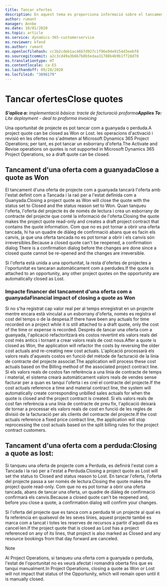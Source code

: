 ```yaml
---
title: Tancar ofertes
description: En aquest tema es proporciona informació sobre el tancament d'una oferta al Project Operations.
author: rumant
manager: Annbe
ms.date: 10/01/2020
ms.topic: article
ms.service: dynamics-365-customerservice
ms.reviewer: kfend
ms.author: rumant
ms.openlocfilehash: cc3b2cdeb1ac46b7d927c1f96e94e9154d3eebf8
ms.sourcegitcommit: a2c3cd49a3b667b8b5edaa31788b4b9b1f728d78
ms.translationtype: HT
ms.contentlocale: ca-ES
ms.lasthandoff: 09/28/2020
ms.locfileid: "3896179"
---
```

# <a name="close-quotes"></a><span data-ttu-id="2919d-103">Tancar ofertes</span><span class="sxs-lookup"><span data-stu-id="2919d-103">Close quotes</span></span> 

<span data-ttu-id="2919d-104">_**S'aplica a:** implementació bàsica: tracte de facturació proforma_</span><span class="sxs-lookup"><span data-stu-id="2919d-104">_**Applies To:** Lite deployment - deal to proforma invoicing_</span></span>

<span data-ttu-id="2919d-105">Una oportunitat de projecte es pot tancar com a guanyada o perduda.</span><span class="sxs-lookup"><span data-stu-id="2919d-105">A project quote can be closed as Won or Lost.</span></span> <span data-ttu-id="2919d-106">les operacions d'activació i revisió en les ofertes no s'admeten al Microsoft Dynamics 365 Project Operations; per tant, es pot tancar un esborrany d'oferta.</span><span class="sxs-lookup"><span data-stu-id="2919d-106">The Activate and Revise operations on quotes is not supported in Microsoft Dynamics 365 Project Operations, so a draft quote can be closed.</span></span>

## <a name="close-a-quote-as-won"></a><span data-ttu-id="2919d-107">Tancament d'una oferta com a guanyada</span><span class="sxs-lookup"><span data-stu-id="2919d-107">Close a quote as Won</span></span>

<span data-ttu-id="2919d-108">El tancament d'una oferta de projecte com a guanyada tancarà l'oferta amb l'estat definit com a Tancada i la raó per a l'estat definida com a Guanyada.</span><span class="sxs-lookup"><span data-stu-id="2919d-108">Closing a project quote as Won will close the quote with the status set to Closed and the status reason set to Won.</span></span> <span data-ttu-id="2919d-109">Quan tanqueu l'oferta, l'oferta del projecte és de només de lectura i crea un esborrany de contracte del projecte que conté la informació de l'oferta.</span><span class="sxs-lookup"><span data-stu-id="2919d-109">Closing the quote makes the project quote read-only and creates a draft project contract that contains the quote information.</span></span> <span data-ttu-id="2919d-110">Com que no es pot tornar a obrir una oferta tancada, hi ha un quadre de diàleg de confirmació abans que es facin els canvis, ja que una oferta tancada no es pot tornar a obrir i els canvis són irreversibles.</span><span class="sxs-lookup"><span data-stu-id="2919d-110">Because a closed quote can't be reopened, a confirmation dialog There is a confirmation dialog before the changes are done since a closed quote cannot be re-opened and the changes are irreversible.</span></span>

<span data-ttu-id="2919d-111">Si l'oferta està unida a una oportunitat, la resta d'ofertes de projectes a l'oportunitat es tancaran automàticament com a perdudes.</span><span class="sxs-lookup"><span data-stu-id="2919d-111">If the quote is attached to an opportunity, any other project quotes on the opportunity are automatically closed as Lost.</span></span>

### <a name="financial-impact-of-closing-a-quote-as-won"></a><span data-ttu-id="2919d-112">Impacte financer del tancament d'una oferta com a guanyada</span><span class="sxs-lookup"><span data-stu-id="2919d-112">Financial impact of closing a quote as Won</span></span>

<span data-ttu-id="2919d-113">Si no s'ha registrat cap valor real per al temps enregistrat en un projecte mentre encara està vinculat a un esborrany d'oferta, només es registra el cost del temps o de la despesa.</span><span class="sxs-lookup"><span data-stu-id="2919d-113">If there have been any actuals for time recorded on a project while it is still attached to a draft quote, only the cost of the time or expense is recorded.</span></span> <span data-ttu-id="2919d-114">Després de tancar una oferta com a guanyada, l'aplicació refactoritzarà els costos revertint els valors reals del cost més antics i tornant a crear valors reals de cost nous.</span><span class="sxs-lookup"><span data-stu-id="2919d-114">After a quote is closed as Won, the application will refactor the costs by reversing the older cost actuals and re-creating new cost actuals.</span></span> <span data-ttu-id="2919d-115">L'aplicació processarà els valors reals d'aquests costos en funció del mètode de facturació de la línia de contracte del projecte associat.</span><span class="sxs-lookup"><span data-stu-id="2919d-115">The application will process these cost actuals based on the Billing method of the associated project contract line.</span></span> <span data-ttu-id="2919d-116">Si els valors reals de costos fan referència a una línia de contracte de temps i material, el sistema crearà automàticament valors reals de vendes sense facturar per a quan es tanqui l'oferta i es creï el contracte del projecte.</span><span class="sxs-lookup"><span data-stu-id="2919d-116">If the cost actuals reference a time and material contract line, the system will automatically create corresponding unbilled sales actuals for when the quote is closed and the project contract is created.</span></span> <span data-ttu-id="2919d-117">Si els valors reals de cost fan referència a una línia de contracte de preu fix, l'aplicació deixarà de tornar a processar els valors reals de cost en funció de les regles de divisió de la facturació per als clients del contracte del projecte.</span><span class="sxs-lookup"><span data-stu-id="2919d-117">If the cost actuals reference a fixed price contract line, the application will stop reprocessing the cost actuals based on the split billing rules for the project contract customers.</span></span>

## <a name="closing-a-quote-as-lost"></a><span data-ttu-id="2919d-118">Tancament d'una oferta com a perduda:</span><span class="sxs-lookup"><span data-stu-id="2919d-118">Closing a quote as lost:</span></span>

<span data-ttu-id="2919d-119">Si tanqueu una oferta de projecte com a Perduda, es definirà l'estat com a Tancada i la raó per a l'estat a Perduda.</span><span class="sxs-lookup"><span data-stu-id="2919d-119">Closing a project quote as Lost will set the status to Closed and status reason to Lost.</span></span> <span data-ttu-id="2919d-120">En tancar l'oferta, l'oferta del projecte passa a ser només de lectura.</span><span class="sxs-lookup"><span data-stu-id="2919d-120">Closing the quote makes the project quote read-only.</span></span> <span data-ttu-id="2919d-121">Com que no es pot tornar a obrir una oferta tancada, abans de tancar una oferta, un quadre de diàleg de confirmació confirmarà els canvis.</span><span class="sxs-lookup"><span data-stu-id="2919d-121">Because a closed quote can't be reopened and, before you close a quote, a confirmation dialog will confirm your changes.</span></span>

<span data-ttu-id="2919d-122">Si l'oferta del projecte que es tanca com a perduda té un projecte al qual es fa referència en qualsevol de les seves línies, aquest projecte també es marca com a tancat i totes les reserves de recursos a partir d'aquell dia es cancel·len.</span><span class="sxs-lookup"><span data-stu-id="2919d-122">If the project quote that is closed as Lost has a project referenced on any of its lines, that project is also marked as Closed and any resource bookings from that day forward are canceled.</span></span>

> [!NOTE]
> <span data-ttu-id="2919d-123">Al Project Operations, si tanqueu una oferta com a guanyada o perduda, l'estat de l'oportunitat no es veurà afectat i romandrà oberta fins que es tanqui manualment.</span><span class="sxs-lookup"><span data-stu-id="2919d-123">In Project Operations, closing a quote as Won or Lost will not impact that status of the Opportunity, which will remain open until it is manually closed.</span></span>
